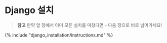 # Django 설치

> **참고** 만약 앞 장에서 이미 모든 설치를 마쳤다면 - 다음 장으로 바로 넘어가세요!

{% include "django_installation/instructions.md" %}
